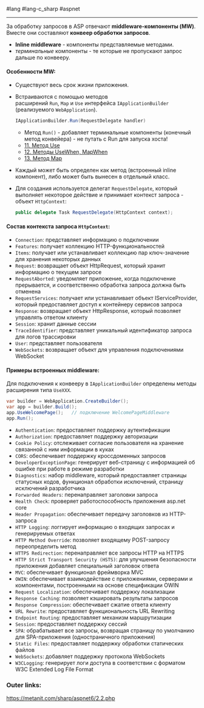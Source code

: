 #lang #lang-c_sharp #aspnet

---
За обработку запросов в ASP отвечают **middleware-компоненты (MW)**. 
Вместе они составляют **конвеер обработки запросов**.
- **Inline middleware** - компоненты представляемые методами.
- *терминальные* компоненты - те которые не пропускают запрос дальше по конвееру.

#### **Особенности MW:**
- Существуют весь срок жизни приложения.
- Встраиваются с помощью методов расширений `Run`, `Map` и `Use` интерфейса `IApplicationBuilder` (реализуемого `WebApplication`).
	```csharp
	IApplicationBuilder.Run(RequestDelegate handler)
	```
	- Метод `Run()` - добавляет терминальные компоненты (конечный метод конвейера) - не путать с Run для запуска хоста!
	- [11. Метод Use](2.%20Frameworks/С-sharp%20-%20ASP.NET/ASP.NET%20Core/1.%20Основы/11.%20Метод%20Use.md)
	- [12. Методы UseWhen, MapWhen](2.%20Frameworks/С-sharp%20-%20ASP.NET/ASP.NET%20Core/1.%20Основы/12.%20Методы%20UseWhen,%20MapWhen.md)
	- [13. Метод Map](2.%20Frameworks/С-sharp%20-%20ASP.NET/ASP.NET%20Core/1.%20Основы/13.%20Метод%20Map.md)

- Каждый может быть определен как метод (встроенный inline компонент), либо может быть вынесен в отдельный класс.
- Для создания используется делегат `RequestDelegate`, который выполняет некоторое действие и принимает контекст запроса - объект `HttpContext`: 
	```csharp
	public delegate Task RequestDelegate(HttpContext context);
	```

#### **Состав контекста запроса `HttpContext`:**
- `Connection`: представляет информацию о подключении
- `Features`: получает коллекцию HTTP-функциональностей
- `Items`: получает или устанавливает коллекцию пар ключ-значение для хранения некоторых данных
- `Request`: возвращает объект HttpRequest, который хранит информацию о текущем запросе
- `RequestAborted`: уведомляет приложение, когда подключение прерывается, и соответственно обработка запроса должна быть отменена
- `RequestServices`: получает или устанавливает объект IServiceProvider, который предоставляет доступ к контейнеру сервисов запроса
- `Response`: возвращает объект HttpResponse, который позволяет управлять ответом клиенту
- `Session`: хранит данные сессии
- `TraceIdentifier`: представляет уникальный идентификатор запроса для логов трассировки
- `User`: представляет пользователя
- `WebSockets`: возвращает объект для управления подключениями WebSocket


#### **Примеры встроенных middleware:**
Для подключения к конвееру в `IApplicationBuilder` определены методы расширения типа `UseXXX`.

```csharp
var builder = WebApplication.CreateBuilder();
var app = builder.Build();
app.UseWelcomePage();   // подключение WelcomePageMiddleware
app.Run();
```

- `Authentication`: предоставляет поддержку аутентификации
- `Authorization`: предоставляет поддержку авторизации
- `Cookie Policy`: отслеживает согласие пользователя на хранение связанной с ним информации в куках
- `CORS`: обеспечивает поддержку кроссдоменных запросов
- `DeveloperExceptionPage`: генерирует веб-страницу с информацией об ошибке при работе в режиме разработки
- `Diagnostics`: набор middleware, который предоставляет страницы статусных кодов, функционал обработки исключений, страницу исключений разработчика
- `Forwarded Headers`: перенаправляет заголовки запроса
- `Health Check`: проверяет работоспособность приложения asp.net core
- `Header Propagation`: обеспечивает передачу заголовков из HTTP-запроса
- `HTTP Logging`: логгирует информацию о входящих запросах и генерируемых ответах
- `HTTP Method Override`: позволяет входящему POST-запросу переопределить метод
- `HTTPS Redirection`: перенаправляет все запросы HTTP на HTTPS
- `HTTP Strict Transport Security (HSTS)`: для улучшения безопасности приложения добавляет специальный заголовок ответа
- `MVC`: обеспечивает функционал фреймворка MVC
- `OWIN`: обеспечивает взаимодействие с приложениями, серверами и компонентами, построенными на основе спецификации OWIN
- `Request Localization`: обеспечивает поддержку локализации
- `Response Caching`: позволяет кэшировать результаты запросов
- `Response Compression`: обеспечивает сжатие ответа клиенту
- `URL Rewrite`: предоставляет функциональность URL Rewriting
- `Endpoint Routing`: предоставляет механизм маршрутизации
- `Session`: предоставляет поддержку сессий
- `SPA`: обрабатывает все запросы, возвращая страницу по умолчанию для SPA-приложения (одностраничного приложения)
- `Static Files`: предоставляет поддержку обработки статических файлов
- `WebSockets`: добавляет поддержку протокола WebSockets
- `W3CLogging`: генерирует логи доступа в соответствии с форматом W3C Extended Log File Format

### Outer links:
https://metanit.com/sharp/aspnet6/2.2.php